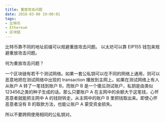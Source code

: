 ```yaml
---
title: 重放攻击问题
date: 2018-03-08 19:00:01
tags:
- 比特币 
- Ethereum 
- 区块链
---
```

比特币靠不同的地址前缀可以规避重放攻击问题。
以太坊可以靠 EIP155 钱包来规避重放攻击问题。

何为重放攻击问题？

一个区块链有若干个测试网络。如果一套公私钥可以在不同的网络上通用，则可以恶意地把在测试网络中出现的 transaction 播放到主网上。如果在测试网络上有人从账户 A 转了一笔钱到账户 B，而账户 B 是一个傻瓜测试账户，私钥是由类似123456之类的种子生成的话。那么只要账户 A 在主网中的余额大于这笔钱，心怀恶意者就能把主网中 A 的钱财转走，从主网中的账户 B 里把钱取出来。即使心怀恶意者没有 B 的取款方法，也能让账户 A 蒙受资金损失。

所以不要跨网使用相同的公私钥对。